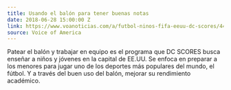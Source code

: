 ```yaml
---
title: Usando el balón para tener buenas notas
date: 2018-06-28 15:00:00 Z
link: https://www.voanoticias.com/a/futbol-ninos-fifa-eeuu-dc-scores/4458653.html
source: Voice of America
---
```


Patear el balón y trabajar en equipo es el programa que DC SCORES busca enseñar a niños y jóvenes en la capital de EE.UU. Se enfoca en preparar a los menores para jugar uno de los deportes más populares del mundo, el fútbol. Y a través del buen uso del balón, mejorar su rendimiento académico.